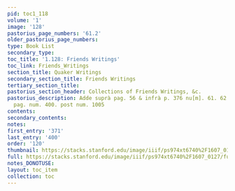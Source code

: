 ```yaml
---
pid: toc1_118
volume: '1'
image: '128'
pastorius_page_numbers: '61.2'
older_pastorius_page_numbers: 
type: Book List
secondary_type: 
toc_title: '1.128: Friends Writings'
toc_link: Friends_Writings
section_title: Quaker Writings
secondary_section_title: Friends Writings
tertiary_section_title: 
pastorius_section_header: Collections of Friends Writings, &c.
pastorius_description: Adde suprà pag. 56 & infrà p. 376 nu[m]. 61. 62. & in hac.
  pag. num. 400. post num. 1005
contents: 
secondary_contents: 
notes: 
first_entry: '371'
last_entry: '400'
order: '120'
thumbnail: https://stacks.stanford.edu/image/iiif/ps974xt6740%2F1607_0127/full/100,/0/default.jpg
full: https://stacks.stanford.edu/image/iiif/ps974xt6740%2F1607_0127/full/full/0/default.jpg
notes_DONOTUSE: 
layout: toc_item
collection: toc
---
```

